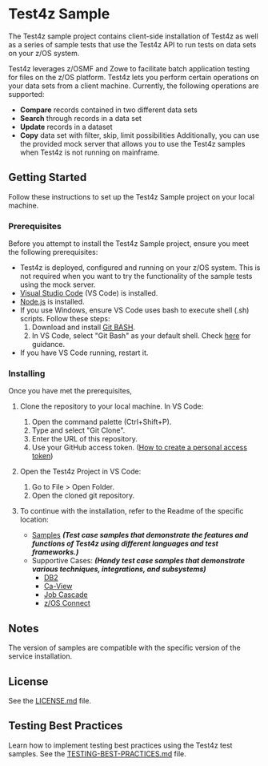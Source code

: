 # Test4z Sample
The Test4z sample project contains client-side installation of Test4z as well as a series of sample tests that use the Test4z API to run tests on data sets on your z/OS system. 

Test4z leverages z/OSMF and Zowe to facilitate batch application testing for files on the z/OS platform. Test4z lets you perform certain operations on your data sets from a client machine. Currently, the following operations are supported:
* **Compare** records contained in two different data sets
* **Search** through records in a data set
* **Update** records in a dataset
* **Copy** data set with filter, skip, limit possibilities
Additionally, you can use the provided mock server that allows you to use the Test4z samples when Test4z is not running on mainframe.

## Getting Started
Follow these instructions to set up the Test4z Sample project on your local machine.

### Prerequisites
Before you attempt to install the Test4z Sample project, ensure you meet the following prerequisites:

* Test4z is deployed, configured and running on your z/OS system. This is not required when you want to try the functionality of the sample tests using the mock server.
* [Visual Studio Code](https://code.visualstudio.com/download) (VS Code) is installed.
* [Node.js](https://nodejs.org/en/download/) is installed.
* If you use Windows, ensure VS Code uses bash to execute shell (.sh) scripts. Follow these steps:
    1. Download and install [Git BASH](https://git-scm.com/download/win).
    2. In VS Code, select "Git Bash" as your default shell. Check [here](https://code.visualstudio.com/docs/editor/integrated-terminal#_terminal-profiles) for guidance.
* If you have VS Code running, restart it.

### Installing
Once you have met the prerequisites, 

1. Clone the repository to your local machine. In VS Code:
    1. Open the command palette (Ctrl+Shift+P). 
    2. Type and select "Git Clone".
    3. Enter the URL of this repository. 
    4. Use your GitHub access token. ([How to create a personal access token](https://docs.github.com/en/github/authenticating-to-github/creating-a-personal-access-token))

2. Open the Test4z Project in VS Code:
    1. Go to File > Open Folder.
    2. Open the cloned git repository.
    
3. To continue with the installation,  refer to the Readme of the specific location: 

    * [Samples](/samples/README.md)  ***(Test case samples that demonstrate the features and functions of Test4z using different languages and test frameworks.)***
    * Supportive Cases: ***(Handy test case samples that demonstrate various techniques, integrations, and subsystems)***
        * [DB2](/supportive_cases/db2/README.md)
        * [Ca-View](/supportive_cases/ca-view/README.md)
        * [Job Cascade](/supportive_cases/cascade/README.md)
        * [z/OS Connect](/supportive_cases/zos-connect/README.md)

## Notes
 
The version of samples are compatible with the specific version of the service installation.


## License
See the [LICENSE.md](LICENSE.md) file.

## Testing Best Practices
Learn how to implement testing best practices using the Test4z test samples. See the [TESTING-BEST-PRACTICES.md](TESTING-BEST-PRACTICES.md) file.
